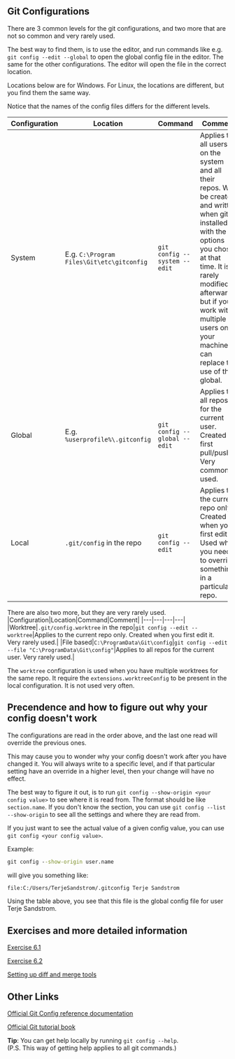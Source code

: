<!-- # Git Configurations -->

## Git Configurations

There are 3 common levels for the git configurations, and two more that are not so common and very rarely used.

The best way to find them, is to use the editor, and run commands like e.g. `git config --edit --global` to open the global config file in the editor. The same for the other configurations.  The editor will open the file in the correct location.

Locations below are for Windows.  For Linux, the locations are different, but you find them the same way.

Notice that the names of the config files differs for the different levels.

|Configuration|Location|Command|Comment|
|---|---|---|---|
|System|E.g. `C:\Program Files\Git\etc\gitconfig`|`git config --system --edit`|Applies to all users on the system and all their repos. Will be created and written when git is installed with the options you chose at that time. It is rarely modified afterwards, but if you work with multiple users on your machine, it can replace the use of the global.|
|Global|E.g. `%userprofile%\.gitconfig`|`git config --global --edit`|Applies to all repos for the current user. Created at first pull/push. Very commonly used.|
|Local|`.git/config` in the repo|`git config --edit`|Applies to the current repo only. Created when you first edit it. Used when you need to override something in a particular repo.|

There are also two more, but they are very rarely used.
|Configuration|Location|Command|Comment|
|---|---|---|---|
|Worktree|`.git/config.worktree` in the repo|`git config --edit --worktree`|Applies to the current repo only. Created when you first edit it. Very rarely used.|
|File based|`C:\ProgramData\Git\config`|`git config --edit --file "C:\ProgramData\Git\config"`|Applies to all repos for the current user. Very rarely used.|

The `worktree` configuration is used when you have multiple worktrees for the same repo. It require the `extensions.worktreeConfig` to be present in the local configuration. It is not used very often.

## Precendence and how to figure out why your config doesn't work

The configurations are read in the order above, and the last one read will override the previous ones.

This may cause you to wonder why your config doesn't work after you have changed it.  You will always write to a specific level, and if that particular setting have an override in a higher level, then your change will have no effect.  

The best way to figure it out, is to run `git config --show-origin <your config value>` to see where it is read from. The format should be like `section.name`.  If you don't know the section, you can use `git config --list --show-origin` to see all the settings and where they are read from.

If you just want to see the actual value of a given config value, you can use `git config <your config value>`.

Example:

```cmd
git config --show-origin user.name 
```

will give you something like:

```cmd
file:C:/Users/TerjeSandstrom/.gitconfig Terje Sandstrom
```

Using the table above, you see that this file is the global config file for user Terje Sandstrom.

## Exercises and more detailed information

[Exercise 6.1](https://github.com/OsirisTerje/osiristerje.github.io/blob/master/Git/Course/Exercises/Exercise-6.1.md)

[Exercise 6.2](https://github.com/OsirisTerje/osiristerje.github.io/blob/master/Git/Course/Exercises/Exercise-6.2.md)

[Setting up diff and merge tools](https://github.com/OsirisTerje/osiristerje.github.io/blob/master/Git/Course/DeepDives/Section6/DiffMergeTools.md)



## Other Links

[Official Git Config reference documentation](https://git-scm.com/docs/git-config)

[Official Git tutorial book](https://git-scm.com/book/en/v2/Customizing-Git-Git-Configuration)

**Tip**:  You can get help locally by running `git config --help`.  
(P.S. This way of getting help applies to all git commands.)